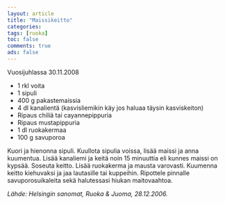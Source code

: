 ```yaml
---
layout: article 
title: "Maissikeitto" 
categories: 
tags: [ruoka]
toc: false 
comments: true 
ads: false 
---
```


Vuosijuhlassa 30.11.2008

-   1 rkl voita
-   1 sipuli
-   400 g pakastemaissia
-   4 dl kanalientä (kasvisliemikin käy jos haluaa täysin kasviskeiton)
-   Ripaus chiliä tai cayannepippuria
-   Ripaus mustapippuria
-   1 dl ruokakermaa
-   100 g savuporoa

Kuori ja hienonna sipuli. Kuullota sipulia voissa, lisää maissi ja anna
kuumentua. Lisää kanaliemi ja keitä noin 15 minuuttia eli kunnes maissi
on kypsää. Soseuta keitto. Lisää ruokakerma ja mausta varovasti.
Kuumenna keitto kiehuvaksi ja jaa lautasille tai kuppeihin. Ripottele
pinnalle savuporosuikaleita sekä halutessasi hiukan maitovaahtoa.

*Lähde: Helsingin sanomat, Ruoka & Juoma, 28.12.2006.*

